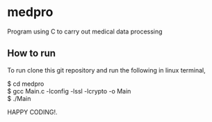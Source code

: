 # medpro
Program using C to carry out medical data processing

## How to run
To run clone this git repository and run the following in linux terminal,

$ cd medpro\
$ gcc Main.c -lconfig -lssl -lcrypto -o Main\
$ ./Main

HAPPY CODING!.
